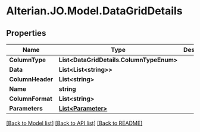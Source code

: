 # Alterian.JO.Model.DataGridDetails

## Properties

Name | Type | Description | Notes
------------ | ------------- | ------------- | -------------
**ColumnType** | **List&lt;DataGridDetails.ColumnTypeEnum&gt;** |  | 
**Data** | **List&lt;List&lt;string&gt;&gt;** |  | 
**ColumnHeader** | **List&lt;string&gt;** |  | 
**Name** | **string** |  | 
**ColumnFormat** | **List&lt;string&gt;** |  | 
**Parameters** | [**List&lt;Parameter&gt;**](Parameter.md) |  | [optional] 

[[Back to Model list]](../README.md#documentation-for-models) [[Back to API list]](../README.md#documentation-for-api-endpoints) [[Back to README]](../README.md)


